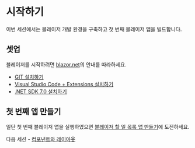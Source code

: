 # 시작하기

이번 세션에서는 블레이저 개발 환경을 구축하고 첫 번째 블레이저 앱을 빌드합니다.

## 셋업

블레이저를 시작하려면 [blazor.net](https://blazor.net)의 안내를 따라하세요.

* [GIT 설치하기](https://git-scm.com/downloads)
* [Visual Studio Code + Extensions 설치하기](https://code.visualstudio.com/download)
* [.NET SDK 7.0 설치하기](https://dotnet.microsoft.com/ko-kr/download)

## 첫 번째 앱 만들기

일단 첫 번째 블레이저 앱을 실행하였으면 [블레이저 할 일 목록 앱 만들기](https://aka.ms/blazor/todo)에 도전하세요.

다음 세션 - [컴포넌트와 레이아웃](01-components-and-layout.md)